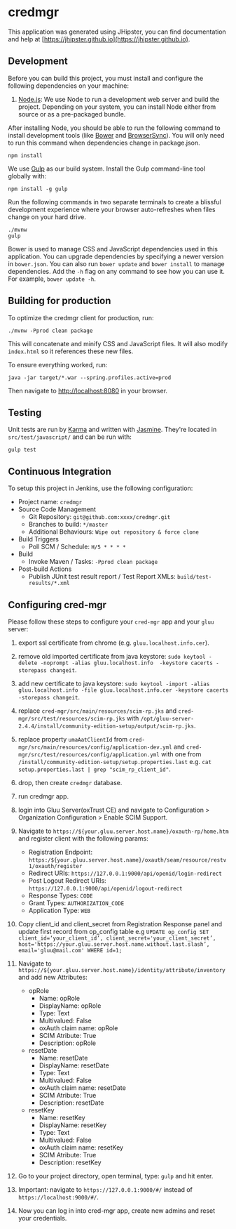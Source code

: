 # credmgr

This application was generated using JHipster, you can find documentation and help at [https://jhipster.github.io](https://jhipster.github.io).

## Development

Before you can build this project, you must install and configure the following dependencies on your machine:

1. [Node.js][]: We use Node to run a development web server and build the project.
   Depending on your system, you can install Node either from source or as a pre-packaged bundle.

After installing Node, you should be able to run the following command to install development tools (like
[Bower][] and [BrowserSync][]). You will only need to run this command when dependencies change in package.json.

    npm install

We use [Gulp][] as our build system. Install the Gulp command-line tool globally with:

    npm install -g gulp

Run the following commands in two separate terminals to create a blissful development experience where your browser
auto-refreshes when files change on your hard drive.

    ./mvnw
    gulp

Bower is used to manage CSS and JavaScript dependencies used in this application. You can upgrade dependencies by
specifying a newer version in `bower.json`. You can also run `bower update` and `bower install` to manage dependencies.
Add the `-h` flag on any command to see how you can use it. For example, `bower update -h`.


## Building for production

To optimize the credmgr client for production, run:

    ./mvnw -Pprod clean package

This will concatenate and minify CSS and JavaScript files. It will also modify `index.html` so it references
these new files.

To ensure everything worked, run:

    java -jar target/*.war --spring.profiles.active=prod

Then navigate to [http://localhost:8080](http://localhost:8080) in your browser.

## Testing

Unit tests are run by [Karma][] and written with [Jasmine][]. They're located in `src/test/javascript/` and can be run with:

    gulp test



## Continuous Integration

To setup this project in Jenkins, use the following configuration:

* Project name: `credmgr`
* Source Code Management
    * Git Repository: `git@github.com:xxxx/credmgr.git`
    * Branches to build: `*/master`
    * Additional Behaviours: `Wipe out repository & force clone`
* Build Triggers
    * Poll SCM / Schedule: `H/5 * * * *`
* Build
    * Invoke Maven / Tasks: `-Pprod clean package`
* Post-build Actions
    * Publish JUnit test result report / Test Report XMLs: `build/test-results/*.xml`

[JHipster]: https://jhipster.github.io/
[Node.js]: https://nodejs.org/
[Bower]: http://bower.io/
[Gulp]: http://gulpjs.com/
[BrowserSync]: http://www.browsersync.io/
[Karma]: http://karma-runner.github.io/
[Jasmine]: http://jasmine.github.io/2.0/introduction.html
[Protractor]: https://angular.github.io/protractor/

## Configuring cred-mgr

Please follow these steps to configure your `cred-mgr` app and your `gluu` server:

1. export ssl certificate from chrome (e.g. `gluu.localhost.info.cer`).

2. remove old imported certificate from java keystore: `sudo keytool -delete -noprompt -alias gluu.localhost.info  -keystore cacerts -storepass changeit`.

3. add new certificate to java keystore: `sudo keytool -import -alias gluu.localhost.info -file gluu.localhost.info.cer -keystore cacerts -storepass changeit`.

4. replace `cred-mgr/src/main/resources/scim-rp.jks` and `cred-mgr/src/test/resources/scim-rp.jks` with `/opt/gluu-server-2.4.4/install/community-edition-setup/output/scim-rp.jks`.

5. replace property `umaAatClientId` from `cred-mgr/src/main/resources/config/application-dev.yml`  and `cred-mgr/src/test/resources/config/application.yml` with one from `/install/community-edition-setup/setup.properties.last` e.g. `cat setup.properties.last | grep "scim_rp_client_id"`.

6. drop, then create `credmgr` database.

7. run credmgr app.

8. login into Gluu Server(oxTrust CE) and navigate to Configuration > Organization Configuration > Enable SCIM Support.

9. Navigate to `https://${your.gluu.server.host.name}/oxauth-rp/home.htm` and register client with the following params:
    * Registration Endpoint: `https:/${your.gluu.server.host.name}/oxauth/seam/resource/restv1/oxauth/register`
    * Redirect URIs: `https://127.0.0.1:9000/api/openid/login-redirect`
    * Post Logout Redirect URIs: `https://127.0.0.1:9000/api/openid/logout-redirect`
    * Response Types: `CODE`
    * Grant Types: `AUTHORIZATION_CODE`
    * Application Type: `WEB`

10. Copy client_id and client_secret from Registration Response panel and update first record from op_config table e.g
`UPDATE op_config SET client_id=‘your_client_id’, client_secret='your_client_secret’, host='https://your.gluu.server.host.name.without.last.slash’, email='gluu@mail.com' WHERE id=1;`

11. Navigate to `https://${your.gluu.server.host.name}/identity/attribute/inventory` and add new Attributes:
    * opRole
        * Name: opRole
        * DisplayName: opRole
        * Type: Text
        * Multivalued: False
        * oxAuth claim name: opRole
        * SCIM Atribute: True
        * Description: opRole
    * resetDate
        * Name: resetDate
        * DisplayName: resetDate
        * Type: Text
        * Multivalued: False
        * oxAuth claim name: resetDate
        * SCIM Atribute: True
        * Description: resetDate
    * resetKey
        * Name: resetKey
        * DisplayName: resetKey
        * Type: Text
        * Multivalued: False
        * oxAuth claim name: resetKey
        * SCIM Atribute: True
        * Description: resetKey

12. Go to your project directory, open terminal, type: `gulp` and hit enter.

13. Important: navigate to `https://127.0.0.1:9000/#/` instead of `https://localhost:9000/#/`.

14. Now you can log in into cred-mgr app, create new admins and reset your credentials.

